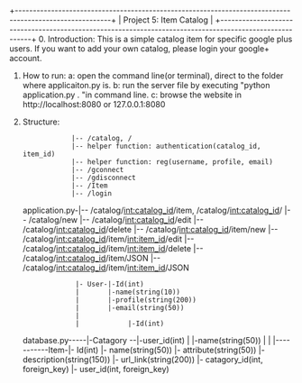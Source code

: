 +--------------------------------------------------------------------------------------------------------+
|                                        Project 5: Item Catalog                                         |
+--------------------------------------------------------------------------------------------------------+
0. Introduction:
   This is a simple catalog item for specific google plus users. 
   If you want to add your own catalog, please login your google+ account.

1. How to run:
    a: open the command line(or terminal), direct to the folder where applicaiton.py is.
    b: run the server file by executing "python application.py . "in command line.
    c: browse the website in http://localhost:8080 or 127.0.0.1:8080

2. Structure:


                   |-- /catalog, /
                   |-- helper function: authentication(catalog_id, item_id)  
                   |-- helper function: reg(username, profile, email)
                   |-- /gconnect
                   |-- /gdisconnect
                   |-- /Item
                   |-- /login
    application.py-|-- /catalog/<int:catalog_id>/item, /catalog/<int:catalog_id>/
                   |-- /catalog/new
                   |-- /catalog/<int:catalog_id>/edit
                   |-- /catalog/<int:catalog_id>/delete
                   |-- /catalog/<int:catalog_id>/item/new
                   |-- /catalog/<int:catalog_id>/item/<int:item_id>/edit
                   |-- /catalog/<int:catalog_id>/item/<int:item_id>/delete
                   |-- /catalog/<int:catalog_id>/item/JSON
                   |-- /catalog/<int:catalog_id>/item/<int:item_id>/JSON




                    |- User-|-Id(int)
                    |       |-name(string(10))
                    |       |-profile(string(200))
                    |       |-email(string(50))
                    |      
                    |            |-Id(int)
    database.py-----|-Catagory --|-user_id(int)
                    |            |-name(string(50))
                    |            |
                    |-----------Item-|- Id(int)
                                     |- name(string(50))
                                     |- attribute(string(50))
                                     |- description(string(150))
                                     |- url_link(string(200))
                                     |- catagory_id(int, foreign_key)
                                     |- user_id(int, foreign_key)